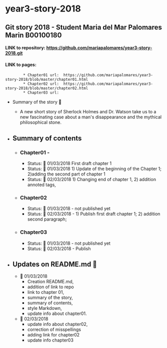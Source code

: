 # year3-story-2018

## Git story 2018 - Student Maria del Mar Palomares Marin B00100180

#### LINK to repository: https://github.com/mariapalomares/year3-story-2018.git
#### LINK to pages:
			* Chapter01 url:  https://github.com/mariapalomares/year3-story-2018/blob/master/chapter01.html 
			* Chapter02 url:  https://github.com/mariapalomares/year3-story-2018/blob/master/chapter02.html
			* Chapter03 url:
* Summary of the story :book:
	* A new short story of Sherlock Holmes and Dr. Watson take us to a new fascinating case about a man's disappearance and the mythical philosophical stone.
* ## Summary of contents
	* ### Chapter01 - 
		* Status: :calendar: 01/03/2018 First draft chapter 1
		* Status: :calendar: 01/03/2018 1) Update of the beginning of the Chapter 1; 2)adding the second part of chapter 1
		* Status: :calendar: 02/03/2018 1) Changing end of chapter 1, 2) addition annoted tags, 
	* ### Chapter02
		* Status: :calendar: 01/03/2018 - not published yet
		* Status: :calendar: 02/03/2018 - 1) Publish first draft chapter 1; 2) addition second paragraph; 
	* ### Chapter03
		* Status: :calendar: 01/03/2018 - not published yet
		* Status: :calendar: 02/03/2018 - Publish 
		
* ## Updates on README.md :memo:
	* :calendar: 01/03/2018 
		* Creation README.md, 
		* addition of link to repo
		* link to chapter 01,
		* summary of the story, 
		* summary of contents, 
		* style Markdown, 
		* update info about chapter01.
	* :calendar: 02/03/2018 
		* update info about chapter02, 
		* correction of misspellings 
		* adding link for chapter02
		* update info chapter03
